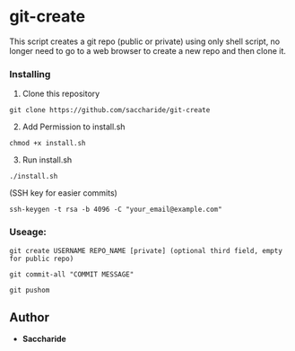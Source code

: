 # git-create

This script creates a git repo (public or private) using only shell script, no longer need to go to a web browser to create a new repo and then clone it.

### Installing

1) Clone this repository
```
git clone https://github.com/saccharide/git-create
```
2) Add Permission to install.sh
```
chmod +x install.sh
```
3) Run install.sh
```
./install.sh
```
(SSH key for easier commits)
```
ssh-keygen -t rsa -b 4096 -C "your_email@example.com"
```
### Useage:
```
git create USERNAME REPO_NAME [private] (optional third field, empty for public repo)

git commit-all "COMMIT MESSAGE"

git pushom
```

## Author

* **Saccharide**
